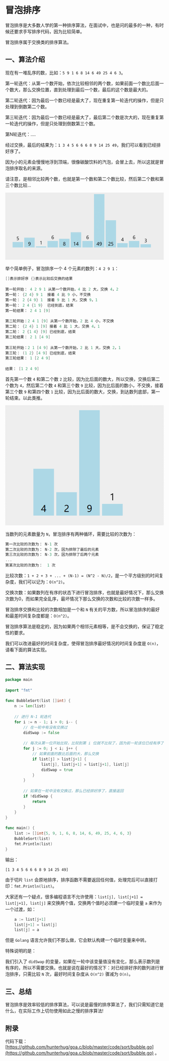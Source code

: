 # 冒泡排序

冒泡排序是大多数人学的第一种排序算法，在面试中，也是问的最多的一种，有时候还要求手写排序代码，因为比较简单。

冒泡排序属于交换类的排序算法。

## 一、算法介绍

现在有一堆乱序的数，比如：`5 9 1 6 8 14 6 49 25 4 6 3`。

第一轮迭代：从第一个数开始，依次比较相邻的两个数，如果前面一个数比后面一个数大，那么交换位置，直到处理到最后一个数，最后的这个数是最大的。

第二轮迭代：因为最后一个数已经是最大了，现在重复第一轮迭代的操作，但是只处理到倒数第二个数。

第三轮迭代：因为最后一个数已经是最大了，最后第二个数是次大的，现在重复第一轮迭代的操作，但是只处理到倒数第三个数。

第N轮迭代：....

经过交换，最后的结果为：`1 3 4 5 6 6 6 8 9 14 25 49`，我们可以看到已经排好序了。

因为小的元素会慢慢地浮到顶端，很像碳酸饮料的汽泡，会冒上去，所以这就是冒泡排序取名的来源。

请注意，是相邻比较两个数，也就是第一个数和第二个数比较，然后第二个数和第三个数比较...

![BubbleSort_1](../../picture/BubbleSort_1.gif)

举个简单例子，冒泡排序一个 4 个元素的数列：`4 2 9 1`：

```go
[]表示排好序 {}表示比较后交换的结果

第一轮开始： 4 2 9 1 从第一个数开始，4 比 2 大，交换 4，2
第一轮： {2 4} 9 1  接着 4 比 9 小，不交换
第一轮： 2 {4 9} 1  接着 9 比 1 大，交换 9，1
第一轮： 2 4 {1 9}  已经到底，结束
第一轮结果： 2 4 1 [9] 

第二轮开始：2 4 1 [9] 从第一个数开始，2 比 4 小，不交换
第二轮： {2 4} 1 [9] 接着 4 比 1 大，交换 4，1
第二轮： 2 {1 4} [9] 已经到底，结束
第二轮结果： 2 1 [4 9] 

第三轮开始：2 1 [4 9] 从第一个数开始，2 比 1 大，交换 2，1
第三轮： (1 2} [4 9] 已经到底，结束
第三轮结果： 1 [2 4 9] 

结果： [1 2 4 9]
```

首先第一个数 `4` 和第二个数 `2` 比较，因为比后面的数大，所以交换，交换后第二个数为 `4`，然后第二个数 `4` 和第三个数 `9` 比较，因为比后面的数小，不交换，接着第三个数 `9` 和第四个数 `1` 比较，因为比后面的数大，交换，到达数列底部，第一轮结束。以此类推。

![BubbleSort_1](../../picture/BubbleSort_2.gif)

当数列的元素数量为 `N`，冒泡排序有两种循环，需要比较的次数为：

```go
第一次比较的次数为： N-1 次
第二次比较的次数为： N-2 次，因为排除了最后的元素
第三次比较的次数为： N-3 次，因为排除了后两个元素
...
第某次比较的次数为：  1 次
```

比较次数：`1 + 2 + 3 + ... + (N-1) = (N^2 - N)/2`，是一个平方级别的时间复杂度，我们可以记为：`O(n^2)`。

交换次数：如果数列在有序的状态下进行冒泡排序，也就是最好情况下，那么交换次数为0，而如果完全乱序，最坏情况下那么交换的次数和比较的次数一样多。

冒泡排序交换和比较的次数相加是一个和 `N` 有关的平方数，所以冒泡排序的最好和最差时间复杂度都是：`O(n^2)`。

冒泡排序算法是稳定的，因为如果两个相邻元素相等，是不会交换的，保证了稳定性的要求。

我们可以改进最好的时间复杂度，使得冒泡排序最好情况的时间复杂度是 `O(n)`，请看下面的算法实现。

## 二、算法实现

```go
package main

import "fmt"

func BubbleSort(list []int) {
	n := len(list)

	// 进行 N-1 轮迭代
	for i := n - 1; i > 0; i-- {
		// 在一轮中有没有交换过
		didSwap := false

		// 每次从第一位开始比较，比较到第 i 位就不比较了，因为前一轮该位已经有序了
		for j := 0; j < i; j++ {
			// 如果前面的数比后面的大，那么交换
			if list[j] > list[j+1] {
				list[j], list[j+1] = list[j+1], list[j]
				didSwap = true
			}
		}

		// 如果在一轮中没有交换过，那么已经排好序了，直接返回
		if !didSwap {
			return
		}
	}
}

func main() {
	list := []int{5, 9, 1, 6, 8, 14, 6, 49, 25, 4, 6, 3}
	BubbleSort(list)
	fmt.Println(list)
}
```

输出：

```
[1 3 4 5 6 6 6 8 9 14 25 49]
```

由于切片 `list` 会原地排序，排序函数不需要返回任何值，处理完后可以直接打印：`fmt.Println(list)`。

大家还有一个疑点，很多编程语言不允许使用：`list[j], list[j+1] = list[j+1], list[j]` 来交换两个值，交换两个值时必须建一个临时变量 `a` 来作为一个过渡，如：

```go
    a := list[j+1]
    list[j+1] = list[j]
    list[j] = a
```

但是 `Golang` 语言允许我们不那么做，它会默认构建一个临时变量来中转。

特殊说明的是：

我们引入了 `didSwap` 的变量，如果在一轮中该变量值没有变化，那么表示数列是有序的，所以不需要交换。也就是说在最好的情况下：对已经排好序的数列进行冒泡排序，只需比较 `N` 次，最好时间复杂度从 `O(n^2)` 骤减为 `O(n)`。

## 三、总结

冒泡排序是效率较低的排序算法，可以说是最慢的排序算法了，我们只需知道它是什么，在实际工作上切勿使用如此之慢的排序算法!

## 附录

代码下载： [https://github.com/hunterhug/goa.c/blob/master/code/sort/bubble.go](https://github.com/hunterhug/goa.c/blob/master/code/sort/bubble.go)  。